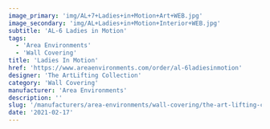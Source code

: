 ```yaml
---
image_primary: 'img/AL+7+Ladies+in+Motion+Art+WEB.jpg'
image_secondary: 'img/AL+Ladies+in+Motion+Interior+WEB.jpg'
subtitle: 'AL-6 Ladies in Motion'
tags:
  - 'Area Environments'
  - 'Wall Covering'
title: 'Ladies In Motion'
href: 'https://www.areaenvironments.com/order/al-6ladiesinmotion'
designer: 'The ArtLifting Collection'
category: 'Wall Covering'
manufacturer: 'Area Environments'
description: ''
slug: '/manufacturers/area-environments/wall-covering/the-art-lifting-collection-ladies-in-motion'
date: '2021-02-17'
---
```

